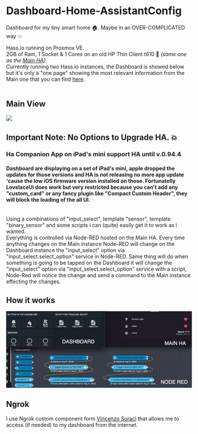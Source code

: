 # Dashboard-Home-AssistantConfig
Dashboard for my tiny smart home 🏠. Maybe in an OVER-COMPLICATED way 💥

Hass.io running on Proxmox VE. </br>
2GB of Ram, 1 Socket & 1 Cores on an old HP Thin Client t610 📠 <i>(same one as the <a href="https://github.com/niccolobusato/Main-Home-AssistantConfig">Main HA</a>)</i>. 
</br>
Currently running two Hass.io instances, the Dashboard is showed below but it's only a "one page" showing the most relevant information from the Main one that you can find <a href="https://github.com/niccolobusato/Main-Home-AssistantConfig">here</a>.
</br> </br>

## Main View
<img src="/www/images/DSCF0027.gif?raw=true">

## Important Note: No Options to Upgrade HA. 💥
### Ha Companion App on iPad's mini support HA until v.0.94.4
#### Dashboard are displaying on a set of iPad's mini, apple dropped the updates for those versions and HA is not releasing no more app update 'cause the low iOS firmware version installed on those. Fortunatelly LovelaceUi does work but very restricted because you can't add any "custom_card" or any fancy plugin like "Compact Custom Header", they will block the loading of the all UI.
</br>
Using a combinations of "input_select", template "sensor", template "binary_sensor" and some scripts i can (quite) easily get it to work as i wanted.
</br>
Everything is controlled via Node-RED hosted on the Main HA. Every time anything changes on the Main instance Node-RED will change on the Dashboard instance the "input_select" option via "input_select.select_option" service in Node-RED. Same thing will do when something is going to be tapped on the Dashboard it will change the "input_select" option via "input_select.select_option" service with a script, Node-Red will notice the change and send a command to the Main instance effecting the changes.

## How it works
<img src="/www/images/FLOW.gif?raw=true">

## Ngrok
I use Ngrok custom component form <a href="https://github.com/vincenzosuraci/hassio_ngrok?sfns=mo">Vincenzo Suraci</a> that allows me to access (if needed) to my dashboard from the internet.
 



